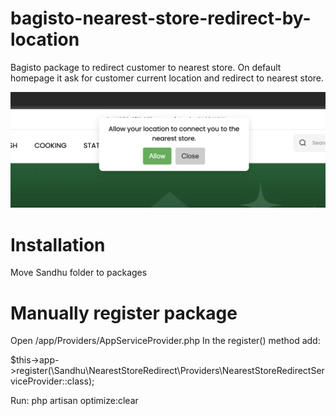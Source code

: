 # bagisto-nearest-store-redirect-by-location
Bagisto package to redirect customer to nearest store. On default homepage it ask for customer current location and redirect to nearest store.

<img src="scr.png" >

# Installation
Move Sandhu folder to packages 

# Manually register package
Open /app/Providers/AppServiceProvider.php
In the register() method add:

$this->app->register(\Sandhu\NearestStoreRedirect\Providers\NearestStoreRedirectServiceProvider::class);

Run:
php artisan optimize:clear

